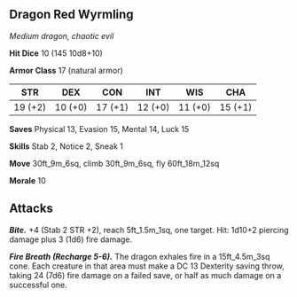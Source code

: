 ## Dragon Red Wyrmling

*Medium dragon, chaotic evil*

**Hit Dice** 10 (145 10d8+10)

**Armor Class** 17 (natural armor)

| STR     | DEX     | CON     | INT     | WIS     | CHA     |
|---------|---------|---------|---------|---------|---------|
| 19 (+2) | 10 (+0) | 17 (+1) | 12 (+0) | 11 (+0) | 15 (+1) |

**Saves** Physical 13, Evasion 15, Mental 14, Luck 15

**Skills** Stab 2, Notice 2, Sneak 1

**Move** 30ft_9m_6sq, climb 30ft_9m_6sq, fly 60ft_18m_12sq

**Morale** 10

## Attacks

***Bite.*** +4 (Stab 2 STR +2), reach 5ft_1.5m_1sq, one target. Hit: 1d10+2 piercing damage plus 3 (1d6) fire damage.

***Fire Breath (Recharge 5-6).*** The dragon exhales fire in a 15ft_4.5m_3sq cone. Each creature in that area must make a DC 13 Dexterity saving throw, taking 24 (7d6) fire damage on a failed save, or half as much damage on a successful one.

